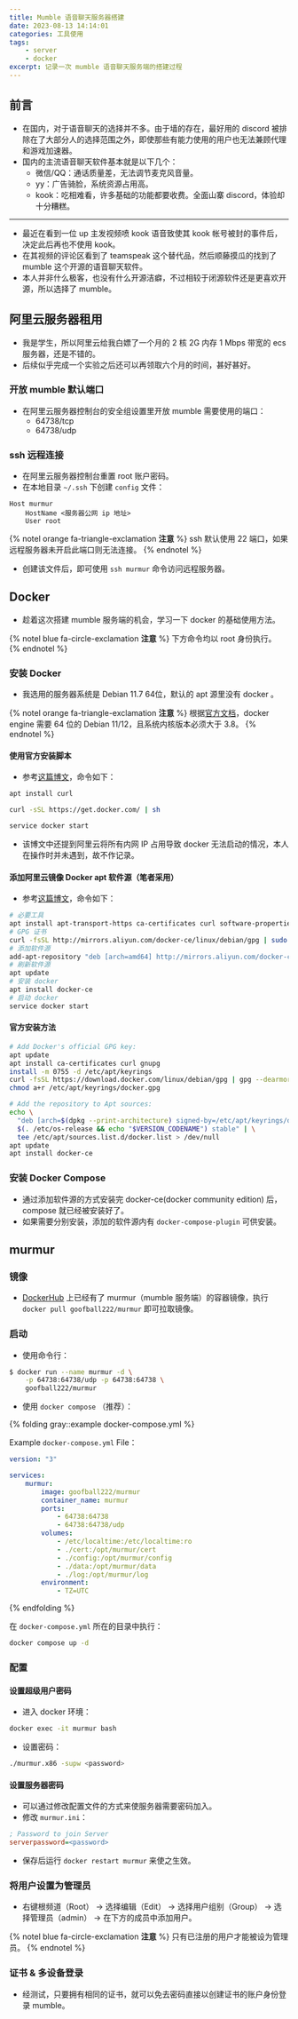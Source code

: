 ```yaml
---
title: Mumble 语音聊天服务器搭建
date: 2023-08-13 14:14:01
categories: 工具使用
tags:
    - server
    - docker
excerpt: 记录一次 mumble 语音聊天服务端的搭建过程
---
```


## 前言

-   在国内，对于语音聊天的选择并不多。由于墙的存在，最好用的 discord 被排除在了大部分人的选择范围之外，即使那些有能力使用的用户也无法兼顾代理和游戏加速器。
-   国内的主流语音聊天软件基本就是以下几个：
    -   微信/QQ：通话质量差，无法调节麦克风音量。
    -   yy：广告骑脸，系统资源占用高。
    -   kook：吃相难看，许多基础的功能都要收费。全面山寨 discord，体验却十分糟糕。

---

-   最近在看到一位 up 主发视频喷 kook 语音致使其 kook 帐号被封的事件后，决定此后再也不使用 kook。
-   在其视频的评论区看到了 teamspeak 这个替代品，然后顺藤摸瓜的找到了 mumble 这个开源的语音聊天软件。
-   本人并非什么极客，也没有什么开源洁癖，不过相较于闭源软件还是更喜欢开源，所以选择了 mumble。

## 阿里云服务器租用

-   我是学生，所以阿里云给我白嫖了一个月的 2 核 2G 内存 1 Mbps 带宽的 ecs 服务器，还是不错的。
-   后续似乎完成一个实验之后还可以再领取六个月的时间，甚好甚好。

### 开放 mumble 默认端口

-   在阿里云服务器控制台的安全组设置里开放 mumble 需要使用的端口：
    -   64738/tcp
    -   64738/udp

### ssh 远程连接

-   在阿里云服务器控制台重置 root 账户密码。
-   在本地目录 `~/.ssh` 下创建 `config` 文件：

```plaintext
Host murmur
    HostName <服务器公网 ip 地址>
    User root
```

{% notel orange fa-triangle-exclamation **注意** %}
ssh 默认使用 22 端口，如果远程服务器未开启此端口则无法连接。
{% endnotel %}

-   创建该文件后，即可使用 `ssh murmur` 命令访问远程服务器。

## Docker

-   趁着这次搭建 mumble 服务端的机会，学习一下 docker 的基础使用方法。

{% notel blue fa-circle-exclamation **注意** %}
下方命令均以 root 身份执行。
{% endnotel %}

### 安装 Docker

-   我选用的服务器系统是 Debian 11.7 64位，默认的 apt 源里没有 docker 。

{% notel orange fa-triangle-exclamation **注意** %}
根据[官方文档](https://docs.docker.com/engine/install/debian/)，docker engine 需要 64 位的 Debian 11/12，且系统内核版本必须大于 3.8。
{% endnotel %}

#### 使用官方安装脚本

-   参考[这篇博文](https://www.cnblogs.com/MicroTeam/p/see-docker-run-in-debian-with-aliyun-ecs.html)，命令如下：

```bash
apt install curl

curl -sSL https://get.docker.com/ | sh

service docker start
```

-   该博文中还提到阿里云将所有内网 IP 占用导致 docker 无法启动的情况，本人在操作时并未遇到，故不作记录。

#### 添加阿里云镜像 Docker apt 软件源（笔者采用）

-   参考[这篇博文](https://blog.csdn.net/qq_29753285/article/details/95094788)，命令如下：

```bash
# 必要工具
apt install apt-transport-https ca-certificates curl software-properties-common
# GPG 证书
curl -fsSL http://mirrors.aliyun.com/docker-ce/linux/debian/gpg | sudo apt-key add -
# 添加软件源
add-apt-repository "deb [arch=amd64] http://mirrors.aliyun.com/docker-ce/linux/debian $(lsb_release -cs) stable"
# 刷新软件源
apt update
# 安装 docker
apt install docker-ce
# 启动 docker
service docker start
```

#### 官方安装方法

```bash
# Add Docker's official GPG key:
apt update
apt install ca-certificates curl gnupg
install -m 0755 -d /etc/apt/keyrings
curl -fsSL https://download.docker.com/linux/debian/gpg | gpg --dearmor -o /etc/apt/keyrings/docker.gpg
chmod a+r /etc/apt/keyrings/docker.gpg

# Add the repository to Apt sources:
echo \
  "deb [arch=$(dpkg --print-architecture) signed-by=/etc/apt/keyrings/docker.gpg] https://download.docker.com/linux/debian \
  $(. /etc/os-release && echo "$VERSION_CODENAME") stable" | \
  tee /etc/apt/sources.list.d/docker.list > /dev/null
apt update
apt install docker-ce
```

### 安装 Docker Compose

-   通过添加软件源的方式安装完 docker-ce(docker community edition) 后，compose 就已经被安装好了。
-   如果需要分别安装，添加的软件源内有 `docker-compose-plugin` 可供安装。

## murmur

### 镜像

-   [DockerHub](https://hub.docker.com/r/goofball222/murmur/#!) 上已经有了 murmur（mumble 服务端）的容器镜像，执行 `docker pull goofball222/murmur` 即可拉取镜像。

### 启动

-   使用命令行：

```bash
$ docker run --name murmur -d \
    -p 64738:64738/udp -p 64738:64738 \
    goofball222/murmur
```

-   使用 `docker compose` （推荐）：

{% folding gray::example docker-compose.yml %}

Example `docker-compose.yml` File：

```yml
version: "3"

services:
    murmur:
        image: goofball222/murmur
        container_name: murmur
        ports:
            - 64738:64738
            - 64738:64738/udp
        volumes:
            - /etc/localtime:/etc/localtime:ro
            - ./cert:/opt/murmur/cert
            - ./config:/opt/murmur/config
            - ./data:/opt/murmur/data
            - ./log:/opt/murmur/log
        environment:
            - TZ=UTC
```

{% endfolding %}

在 `docker-compose.yml` 所在的目录中执行：

```bash
docker compose up -d
```

### 配置

#### 设置超级用户密码

-   进入 docker 环境：

```bash
docker exec -it murmur bash
```

-   设置密码：

```bash
./murmur.x86 -supw <password>
```

#### 设置服务器密码

-   可以通过修改配置文件的方式来使服务器需要密码加入。
-   修改 `murmur.ini`：

```ini
; Password to join Server
serverpassword=<password>
```

-   保存后运行 `docker restart murmur` 来使之生效。

### 将用户设置为管理员

-   右键根频道（Root） -> 选择编辑（Edit） -> 选择用户组别（Group） -> 选择管理员（admin） -> 在下方的成员中添加用户。

{% notel blue fa-circle-exclamation **注意** %}
只有已注册的用户才能被设为管理员。
{% endnotel %}

### 证书 & 多设备登录

-   经测试，只要拥有相同的证书，就可以免去密码直接以创建证书的账户身份登录 mumble。
